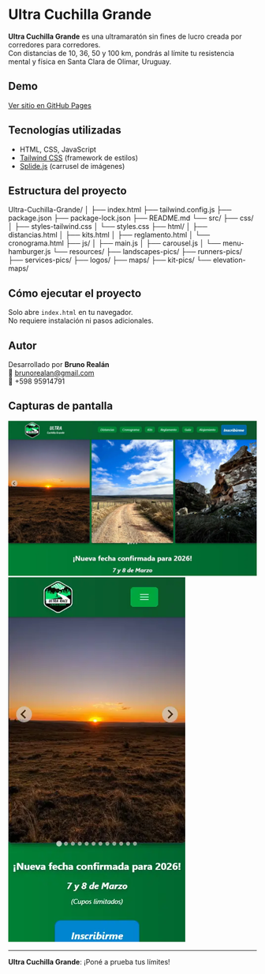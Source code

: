 # Ultra Cuchilla Grande

**Ultra Cuchilla Grande** es una ultramaratón sin fines de lucro creada por corredores para corredores.  
Con distancias de 10, 36, 50 y 100 km, pondrás al límite tu resistencia mental y física en Santa Clara de Olimar, Uruguay.

## Demo

[Ver sitio en GitHub Pages](https://brunorealan.github.io/Ultra-Cuchilla-Grande)

## Tecnologías utilizadas

- HTML, CSS, JavaScript
- [Tailwind CSS](https://tailwindcss.com/) (framework de estilos)
- [Splide.js](https://splidejs.com/) (carrusel de imágenes)

## Estructura del proyecto
Ultra-Cuchilla-Grande/
│
├── index.html
├── tailwind.config.js
├── package.json
├── package-lock.json
├── README.md
└── src/
    ├── css/
    │   ├── styles-tailwind.css
    │   └── styles.css
    ├── html/
    │   ├── distancias.html
    │   ├── kits.html
    │   ├── reglamento.html
    │   └── cronograma.html
    ├── js/
    │   ├── main.js
    │   ├── carousel.js
    │   └── menu-hamburger.js
    └── resources/
        ├── landscapes-pics/
        ├── runners-pics/
        ├── services-pics/
        ├── logos/
        ├── maps/
        ├── kit-pics/
        └── elevation-maps/
## Cómo ejecutar el proyecto

Solo abre `index.html` en tu navegador.  
No requiere instalación ni pasos adicionales.

## Autor

Desarrollado por **Bruno Realán**  
📧 brunorealan@gmail.com  
📱 +598 95914791


## Capturas de pantalla

![Home - PC](src/resources/front-page/front-page-pc.webp)
![Home - Mobile](src/resources/front-page/front-page-mobile.webp)

---

**Ultra Cuchilla Grande**: ¡Poné a prueba tus límites!

